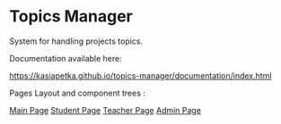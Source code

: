 # Topics Manager
 System for handling projects topics. 

Documentation available here:

https://kasiapetka.github.io/topics-manager/documentation/index.html

Pages Layout and component trees : 

<a href="https://kasiapetka.github.io/topics-manager/documentation/MainPageDoc.html">Main Page</a>
<a href="https://kasiapetka.github.io/topics-manager/documentation/StudentPageDocDoc.html">Student Page</a>
<a href="https://kasiapetka.github.io/topics-manager/documentation/TeacherPageDoc.html">Teacher Page</a>
 <a href="https://kasiapetka.github.io/topics-manager/documentation/AdminPageDoc.html">Admin Page</a>
